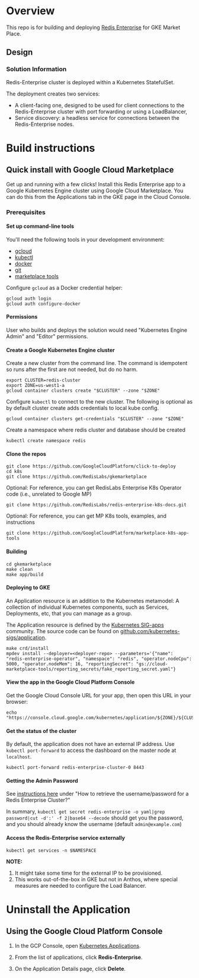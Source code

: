 # Overview

This repo is for building and deploying [Redis Enterprise](https://github.com/RedisLabs/redis-enterprise-k8s-docs) for GKE Market Place.   

## Design

### Solution Information

Redis-Enterprise cluster is deployed within a Kubernetes StatefulSet.

The deployment creates two services:

- A client-facing one, designed to be used for client connections to the Redis-Enterprise
  cluster with port forwarding or using a LoadBalancer,
- Service discovery: a headless service for connections between
  the Redis-Enterprise nodes.

# Build instructions

## Quick install with Google Cloud Marketplace

Get up and running with a few clicks! Install this Redis Enterprise app to a
Google Kubernetes Engine cluster using Google Cloud Marketplace. You can do this from the Applications tab in the GKE page in the Cloud Console.

### Prerequisites

#### Set up command-line tools

You'll need the following tools in your development environment:

- [gcloud](https://cloud.google.com/sdk/gcloud/)
- [kubectl](https://kubernetes.io/docs/reference/kubectl/overview/)
- [docker](https://docs.docker.com/install/)
- [git](https://git-scm.com/book/en/v2/Getting-Started-Installing-Git)
- [marketplace tools](https://github.com/GoogleCloudPlatform/marketplace-k8s-app-tools/blob/master/docs/tool-prerequisites.md)

Configure `gcloud` as a Docker credential helper:

```shell
gcloud auth login
gcloud auth configure-docker
```

#### Permissions

User who builds and deploys the solution would need "Kubernetes Engine Admin" and "Editor" permissions.

#### Create a Google Kubernetes Engine cluster

Create a new cluster from the command line. The command is idempotent so runs after the first are not needed, but do no harm.

```shell
export CLUSTER=redis-cluster
export ZONE=us-west1-a
gcloud container clusters create "$CLUSTER" --zone "$ZONE"
```

Configure `kubectl` to connect to the new cluster. The following is optional as by default cluster create adds credentials to local kube config.

```shell
gcloud container clusters get-credentials "$CLUSTER" --zone "$ZONE"
```
Create a namespace where redis cluster and database should be created

```shell
kubectl create namespace redis
```

#### Clone the repos 


```shell
git clone https://github.com/GoogleCloudPlatform/click-to-deploy
cd k8s
git clone https://github.com/RedisLabs/gkemarketplace
```

Optional:  For reference, you can get  RedisLabs Enterprise K8s Operator code (i.e., unrelated to Google MP)

```shell
git clone https://github.com/RedisLabs/redis-enterprise-k8s-docs.git
```

Optional: For reference, you can get  MP K8s tools, examples, and instructions

```shell
git clone https://github.com/GoogleCloudPlatform/marketplace-k8s-app-tools
```

#### Building

```shell
cd gkemarketplace
make clean
make app/build
```

#### Deploying to GKE

An Application resource is an addition to the Kubernetes metamodel: A collection of individual Kubernetes components, such as Services, Deployments, etc, that you can manage as a group.

The Application resource is defined by the [Kubernetes SIG-apps](https://github.com/kubernetes/community/tree/master/sig-apps) community. The source code can be found on
[github.com/kubernetes-sigs/application](https://github.com/kubernetes-sigs/application).


```shell
make crd/install
mpdev install --deployer=<deployer-repo> --parameters='{"name": "redis-enterprise-operator", "namespace": "redis", "operator.nodeCpu": 5000, "operator.nodeMem": 16, "reportingSecret": "gs://cloud-marketplace-tools/reporting_secrets/fake_reporting_secret.yaml"}
```

#### View the app in the Google Cloud Platform Console

Get the Google Cloud Console URL for your app, then open this URL in your browser:

```shell
echo "https://console.cloud.google.com/kubernetes/application/${ZONE}/${CLUSTER}/${NAMESPACE}/${APP_INSTANCE_NAME}"
```

#### Get the status of the cluster

By default, the application does not have an external IP address. Use `kubectl port-forward` to access the dashboard on the master
node at `localhost`.

```
kubectl port-forward redis-enterprise-cluster-0 8443

```

#### Getting the Admin Password

See [instructions here](https://docs.redislabs.com/latest/rs/faqs/) under "How to retrieve the username/password for a Redis Enterprise Cluster?"

In summary, `kubectl get secret redis-enterprise -o yaml|grep password|cut -d':' -f 2|base64 --decode` should get you the password, and you should already know the username (default `admin@example.com`)

####  Access the Redis-Enterprise service externally

```
kubectl get services -n $NAMESPACE
```

**NOTE:**

1. It might take some time for the external IP to be provisioned.
2. This works out-of-the-box in GKE but not in Anthos, where special measures are needed to configure the Load Balancer.


# Uninstall the Application

## Using the Google Cloud Platform Console

1. In the GCP Console, open [Kubernetes Applications](https://console.cloud.google.com/kubernetes/application).

1. From the list of applications, click **Redis-Enterprise**.

1. On the Application Details page, click **Delete**.


